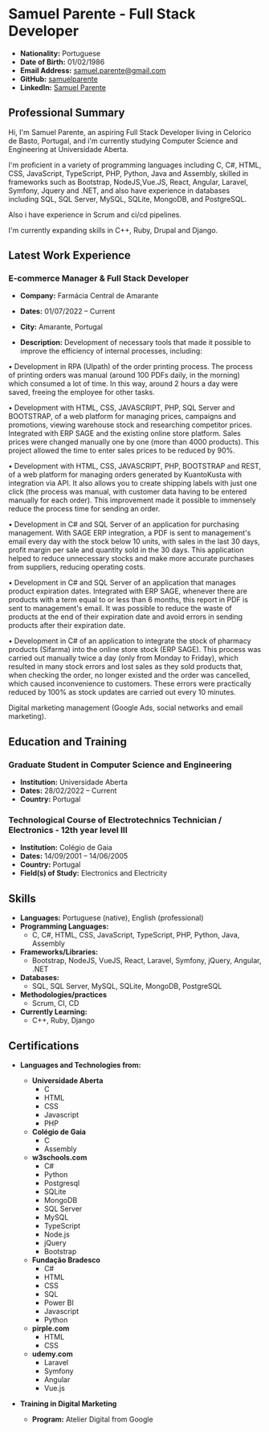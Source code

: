 # Samuel Parente - Full Stack Developer

- **Nationality:** Portuguese
- **Date of Birth:** 01/02/1986
- **Email Address:** samuel.parente@gmail.com
- **GitHub:** [samuelparente](https://github.com/samuelparente)
- **LinkedIn:** [Samuel Parente](https://www.linkedin.com/in/samuel-parente-cbt/)

## Professional Summary

Hi, I'm Samuel Parente, an aspiring Full Stack Developer living in Celorico de Basto, Portugal, and i'm currently studying Computer Science and Engineering at Universidade Aberta. 

I'm proficient in a variety of programming languages including C, C#, HTML, CSS, JavaScript, TypeScript, PHP, Python, Java and Assembly, skilled in frameworks such as Bootstrap, NodeJS,Vue.JS, React, Angular, Laravel, Symfony, Jquery and .NET, and also have experience in databases including SQL, SQL Server, MySQL, SQLite, MongoDB, and PostgreSQL. 

Also i have experience in Scrum and ci/cd pipelines.

I'm currently expanding skills in C++, Ruby, Drupal and Django.

## Latest Work Experience

### E-commerce Manager & Full Stack Developer
- **Company:** Farmácia Central de Amarante
- **Dates:** 01/07/2022 – Current
- **City:** Amarante, Portugal

- **Description:**
Development of necessary tools that made it possible to improve the efficiency of internal processes, including:

• Development in RPA (UIpath) of the order printing process. The process of printing orders was manual
(around 100 PDFs daily, in the morning) which consumed a lot of time. In this way, around 2 hours a day
were saved, freeing the employee for other tasks.

• Development with HTML, CSS, JAVASCRIPT, PHP, SQL Server and BOOTSTRAP, of a web platform for
managing prices, campaigns and promotions, viewing warehouse stock and researching competitor
prices. Integrated with ERP SAGE and the existing online store platform. Sales prices were changed
manually one by one (more than 4000 products). This project allowed the time to enter sales prices to be
reduced by 90%.

• Development with HTML, CSS, JAVASCRIPT, PHP, BOOTSTRAP and REST, of a web platform for
managing orders generated by KuantoKusta with integration via API. It also allows you to create
shipping labels with just one click (the process was manual, with customer data having to be entered
manually for each order). This improvement made it possible to immensely reduce the process time for
sending an order.

• Development in C# and SQL Server of an application for purchasing management. With SAGE ERP
integration, a PDF is sent to management's email every day with the stock below 10 units, with sales in the
last 30 days, profit margin per sale and quantity sold in the 30 days. This application helped to reduce
unnecessary stocks and make more accurate purchases from suppliers, reducing operating costs.

• Development in C# and SQL Server of an application that manages product expiration dates.
Integrated with ERP SAGE, whenever there are products with a term equal to or less than 6 months, this
report in PDF is sent to management's email. It was possible to reduce the waste of products at the end of
their expiration date and avoid errors in sending products after their expiration date.

• Development in C# of an application to integrate the stock of pharmacy products (Sifarma) into the
online store stock (ERP SAGE). This process was carried out manually twice a day (only from Monday to Friday), which resulted in many stock errors and lost sales as they sold products that, when checking the
order, no longer existed and the order was cancelled, which caused inconvenience to customers. These
errors were practically reduced by 100% as stock updates are carried out every 10 minutes.

Digital marketing management (Google Ads, social networks and email marketing).

## Education and Training

### Graduate Student in Computer Science and Engineering
- **Institution:** Universidade Aberta
- **Dates:** 28/02/2022 – Current
- **Country:** Portugal

### Technological Course of Electrotechnics Technician / Electronics - 12th year level III
- **Institution:** Colégio de Gaia
- **Dates:** 14/09/2001 – 14/06/2005
- **Country:** Portugal
- **Field(s) of Study:** Electronics and Electricity

## Skills

- **Languages:** Portuguese (native), English (professional)
- **Programming Languages:**
  - C, C#, HTML, CSS, JavaScript, TypeScript, PHP, Python, Java, Assembly
- **Frameworks/Libraries:**
  - Bootstrap, NodeJS, VueJS, React, Laravel, Symfony, jQuery, Angular, .NET
- **Databases:**
  - SQL, SQL Server, MySQL, SQLite, MongoDB, PostgreSQL
- **Methodologies/practices**
  - Scrum, CI, CD
- **Currently Learning:**
  - C++, Ruby, Django

## Certifications

- **Languages and Technologies from:**
  - **Universidade Aberta**
    - C
    - HTML
    - CSS
    - Javascript
    - PHP
  - **Colégio de Gaia**
    - C
    - Assembly
  - **w3schools.com**
    - C#
    - Python
    - Postgresql
    - SQLite
    - MongoDB
    - SQL Server
    - MySQL
    - TypeScript
    - Node.js
    - jQuery
    - Bootstrap
  - **Fundação Bradesco**
    - C#
    - HTML
    - CSS
    - SQL
    - Power BI
    - Javascript
    - Python
  - **pirple.com**
    - HTML
    - CSS
  - **udemy.com**
    - Laravel
    - Symfony
    - Angular
    - Vue.js

- **Training in Digital Marketing**
  - **Program:** Atelier Digital from Google
